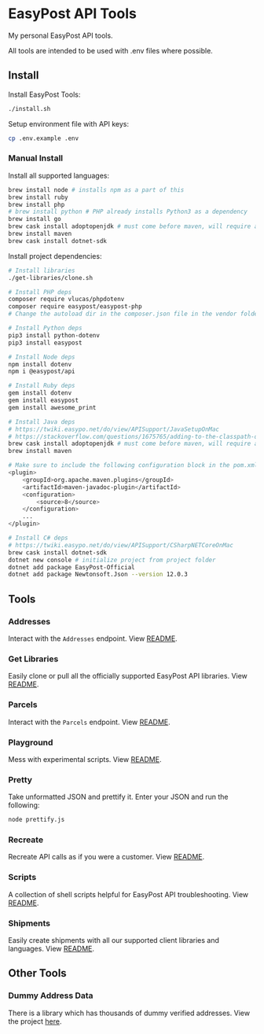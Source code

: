 # EasyPost API Tools

My personal EasyPost API tools.

All tools are intended to be used with .env files where possible.

## Install

Install EasyPost Tools:

```bash
./install.sh
```

Setup environment file with API keys:

```bash
cp .env.example .env
```

### Manual Install

Install all supported languages:

```bash
brew install node # installs npm as a part of this
brew install ruby
brew install php
# brew install python # PHP already installs Python3 as a dependency
brew install go
brew cask install adoptopenjdk # must come before maven, will require an admin password to install
brew install maven
brew cask install dotnet-sdk
```

Install project dependencies:

```bash
# Install libraries
./get-libraries/clone.sh

# Install PHP deps
composer require vlucas/phpdotenv
composer require easypost/easypost-php
# Change the autoload dir in the composer.json file in the vendor folder for the phpdotenv project

# Install Python deps
pip3 install python-dotenv
pip3 install easypost

# Install Node deps
npm install dotenv
npm i @easypost/api

# Install Ruby deps
gem install dotenv
gem install easypost
gem install awesome_print

# Install Java deps
# https://twiki.easypo.net/do/view/APISupport/JavaSetupOnMac
# https://stackoverflow.com/questions/1675765/adding-to-the-classpath-on-osx/11304846#11304846
brew cask install adoptopenjdk # must come before maven, will require an admin password to install
brew install maven

# Make sure to include the following configuration block in the pom.xml file for Java:
<plugin> 
    <groupId>org.apache.maven.plugins</groupId> 
    <artifactId>maven-javadoc-plugin</artifactId> 
    <configuration> 
        <source>8</source> 
    </configuration> 
    ... 
</plugin> 

# Install C# deps
# https://twiki.easypo.net/do/view/APISupport/CSharpNETCoreOnMac
brew cask install dotnet-sdk
dotnet new console # initialize project from project folder
dotnet add package EasyPost-Official
dotnet add package Newtonsoft.Json --version 12.0.3
```

## Tools

### Addresses

Interact with the `Addresses` endpoint. View [README](/addresses/README.md).

### Get Libraries

Easily clone or pull all the officially supported EasyPost API libraries. View [README](/get-libraries/README.md).

### Parcels

Interact with the `Parcels` endpoint. View [README](/parcels/README.md).

### Playground

Mess with experimental scripts. View [README](/playground/README.md).

### Pretty

Take unformatted JSON and prettify it. Enter your JSON and run the following:

```bash
node prettify.js
```

### Recreate

Recreate API calls as if you were a customer. View [README](/recreate/README.md).

### Scripts

A collection of shell scripts helpful for EasyPost API troubleshooting. View [README](/addresses/README.md).

### Shipments

Easily create shipments with all our supported client libraries and languages. View [README](/shipments/README.md).

## Other Tools

### Dummy Address Data

There is a library which has thousands of dummy verified addresses. View the project [here](https://github.com/EthanRBrown/rrad).
